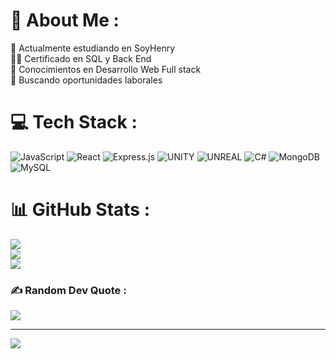 # 💫 About Me :
 🌱 Actualmente estudiando en SoyHenry<br> 👨‍🎓 Certificado en SQL y Back End<br> 🧩 Conocimientos en Desarrollo Web Full stack<br> 📩 Buscando oportunidades laborales


# 💻 Tech Stack :
![JavaScript](https://img.shields.io/badge/javascript-%23323330.svg?style=for-the-badge&logo=javascript&logoColor=%23F7DF1E) ![React](https://img.shields.io/badge/react-%2320232a.svg?style=for-the-badge&logo=react&logoColor=%2361DAFB) ![Express.js](https://img.shields.io/badge/express.js-%23404d59.svg?style=for-the-badge&logo=express&logoColor=%2361DAFB) ![UNITY](https://img.shields.io/badge/Unity-%2320232a.svg?style=for-the-badge&logo=unity&logoColor=white) ![UNREAL](https://img.shields.io/badge/unreal-%2320232a.svg?style=for-the-badge&logo=unreal-engine&logoColor=white) ![C#](https://img.shields.io/badge/c%23-%23239120.svg?style=for-the-badge&logo=c-sharp&logoColor=white) ![MongoDB](https://img.shields.io/badge/MongoDB-%234ea94b.svg?style=for-the-badge&logo=mongodb&logoColor=white) ![MySQL](https://img.shields.io/badge/mysql-%2300f.svg?style=for-the-badge&logo=mysql&logoColor=white)
# 📊 GitHub Stats :
![](https://github-readme-stats.vercel.app/api?username=Tomas26j&theme=dark&hide_border=false&include_all_commits=false&count_private=false)<br/>
![](https://github-readme-streak-stats.herokuapp.com/?user=Tomas26j&theme=dark&hide_border=false)<br/>
![](https://github-readme-stats.vercel.app/api/top-langs/?username=Tomas26j&theme=dark&hide_border=false&include_all_commits=false&count_private=false&layout=compact)

### ✍️ Random Dev Quote :
![](https://quotes-github-readme.vercel.app/api?type=horizontal&theme=gruvbox)

---
[![](https://visitcount.itsvg.in/api?id=Tomas26j&icon=2&color=0)](https://visitcount.itsvg.in)

<!-- Proudly created with GPRM ( https://gprm.itsvg.in ) -->
